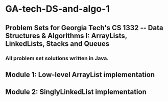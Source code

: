 # GA-tech-DS-and-algo-1
## Problem Sets for Georgia Tech's CS 1332 -- Data Structures &amp; Algorithms I: ArrayLists, LinkedLists, Stacks and Queues
### All problem set solutions written in Java.

## Module 1: Low-level ArrayList implementation
## Module 2: SinglyLinkedList implementation
